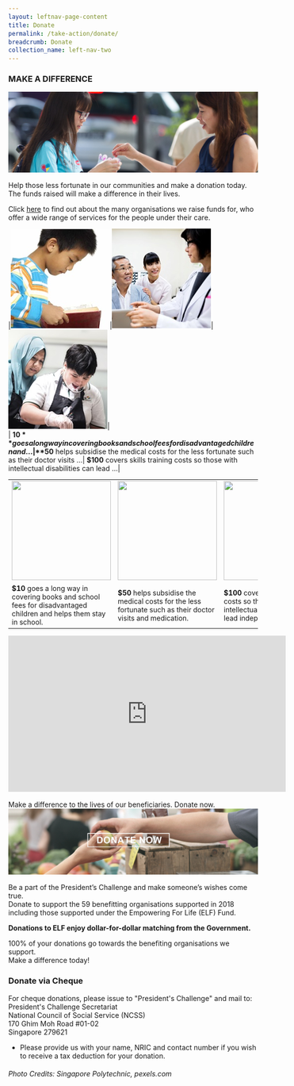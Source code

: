 ```yaml
---
layout: leftnav-page-content
title: Donate
permalink: /take-action/donate/
breadcrumb: Donate
collection_name: left-nav-two
---
```


### MAKE A DIFFERENCE

![Donate Banner](/images/Donate-banner_1.jpg "Donate Banner")

Help those less fortunate in our communities and make a donation today. The funds raised will make a difference in their lives.

Click [here](/whowesupport.md) to find out about the many organisations we raise funds for, who offer a wide range of services for the people under their care.

|[![Donate Story 1](/images/Donate-Story1.jpg "Donate Story 1")](#help-the-children)|[![Donate Story 2](/images/person-seeing-doctor.jpg "Donate Story 2")](#rising-medical-costs)|[![Donate Story 3](/images/Donate-Story3.jpg "Donate Story 3")](#help-the-disabled)|  
| **$10** goes a long way in covering books and school fees for disadvantaged children and ...|**$50** helps subsidise the medical costs for the less fortunate such as their doctor visits ...| **$100** covers skills training costs so those with intellectual disabilities can lead ...|



<table width="100%" cellpadding="10px" cellspacing="10px" border="0">
<tr>
	<td width="33%" align="center"> <img src="" style="width:200px;height:200px;" alt="" border="0"> </td>
	<td width="34%" align="center"> <img src="" style="width:200px;height:200px;" alt="" border="0"> </td>
	<td width="33%" align="center"> <img src="" style="width:200px;height:200px;" alt="" border="0"> </td>
</tr>
<tr>
	<td><b>$10</b> goes a long way in covering books and school fees for disadvantaged children and helps them stay in school.</td>
	<td><b>$50</b> helps subsidise the medical costs for the less fortunate such as their doctor visits and medication.</td>
	<td><b>$100</b> covers skills training costs so that those with intellectual disabilities can lead independent lives.</td>
</tr>
</table>

 

<div class="bp-youtube">
      <iframe width="560" height="315" src="https://www.youtube.com/embed/TmRRl--HJ6k" frameborder="0" allow="autoplay; encrypted-media" allowfullscreen></iframe>
</div>

 
Make a difference to the lives of our beneficiaries.  Donate now.  
[![Donate Now](/images/beneficiary1.jpg "Donate Now")](https://www.giving.sg/president-s-challenge)

Be a part of the President’s Challenge and make someone’s wishes come true.  
Donate to support the 59 benefitting organisations supported in 2018 including those supported under the Empowering For Life (ELF) Fund. 

**Donations to ELF enjoy dollar-for-dollar matching from the Government.**

100% of your donations go towards the benefiting organisations we support.   
Make a difference today!  


### Donate via Cheque

For cheque donations, please issue to "President's Challenge" and mail to:  
President's Challenge Secretariat  
National Council of Social Service (NCSS)  
170 Ghim Moh Road #01-02  
Singapore 279621  
 
* Please provide us with your name, NRIC and contact number if you wish to receive a tax deduction for your donation.

###### Photo Credits: *Singapore Polytechnic, pexels.com*
